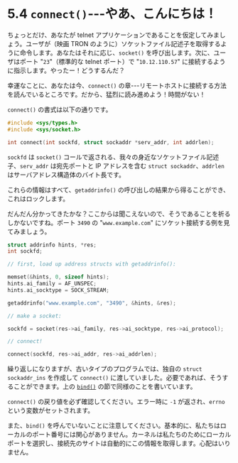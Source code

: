 # 5.4 `connect()`---やあ、こんにちは！

ちょっとだけ、あなたが telnet アプリケーションであることを仮定してみましょう。ユーザが（映画 TRON のように）ソケットファイル記述子を取得するように命令します。あなたはそれに応じ、`socket()` を呼び出します。次に、ユーザはポート "`23`"（標準的な telnet ポート）で "`10.12.110.57`" に接続するように指示します。やったー！どうするんだ？

幸運なことに、あなたは今、`connect()` の章---リモートホストに接続する方法を読んでいるところです。だから、猛烈に読み進めよう！時間がない！

`connect()` の書式は以下の通りです。

```c
#include <sys/types.h>
#include <sys/socket.h>

int connect(int sockfd, struct sockaddr *serv_addr, int addrlen);
```

`sockfd` は `socket()` コールで返される、我々の身近なソケットファイル記述子、`serv_addr` は宛先ポートと IP アドレスを含む `struct sockaddr`、`addrlen` はサーバアドレス構造体のバイト長です。

これらの情報はすべて、`getaddrinfo()` の呼び出しの結果から得ることができ、これはロックします。

だんだん分かってきたかな？ここからは聞こえないので、そうであることを祈るしかないですね。ポート `3490` の "`www.example.com`" にソケット接続する例を見てみましょう。

```c
struct addrinfo hints, *res;
int sockfd;

// first, load up address structs with getaddrinfo():

memset(&hints, 0, sizeof hints);
hints.ai_family = AF_UNSPEC;
hints.ai_socktype = SOCK_STREAM;

getaddrinfo("www.example.com", "3490", &hints, &res);

// make a socket:

sockfd = socket(res->ai_family, res->ai_socktype, res->ai_protocol);

// connect!

connect(sockfd, res->ai_addr, res->ai_addrlen);
```

繰り返しになりますが、古いタイプのプログラムでは、独自の `struct sockaddr_ins` を作成して `connect()` に渡していました。必要であれば、そうすることができます。上の [`bind()`](docs/system-calls-or-bust/#bind) の節で同様のことを書いています。

`connect()` の戻り値を必ず確認してください。エラー時に `-1` が返され、`errno` という変数がセットされます。

また、`bind()` を呼んでいないことに注意してください。基本的に、私たちはローカルのポート番号には関心がありません。カーネルは私たちのためにローカルポートを選択し、接続先のサイトは自動的にこの情報を取得します。心配はいりません。
